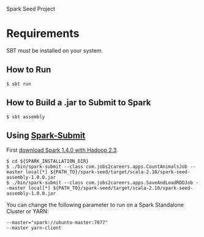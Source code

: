 Spark Seed Project


# Requirements #
SBT must be installed on your system.


## How to Run ##

```shell
$ sbt run
```

## How to Build a .jar to Submit to Spark ##

```shell
$ sbt assembly
```

## Using [Spark-Submit](https://spark.apache.org/docs/latest/submitting-applications.html) ##
First [download Spark 1.4.0 with Hadoop 2.3](https://spark.apache.org/downloads.html). 
```shell
$ cd ${SPARK_INSTALLATION_DIR}
$ ./bin/spark-submit --class com.jobs2careers.apps.CountAnimalsJob --master local[*] ${PATH_TO}/spark-seed/target/scala-2.10/spark-seed-assembly-1.0.0.jar
$ ./bin/spark-submit --class com.jobs2careers.apps.SaveAndLoadRDDJob --master local[*] ${PATH_TO}/spark-seed/target/scala-2.10/spark-seed-assembly-1.0.0.jar
```

You can change the following parameter to run on a Spark Standalone Cluster or YARN:
```shell
--master="spark://ubuntu-master:7077"
--master yarn-client
```